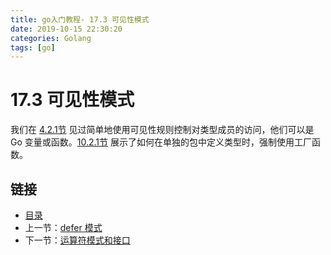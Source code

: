 ```yaml
---
title: go入门教程- 17.3 可见性模式   
date: 2019-10-15 22:30:20   
categories: Golang   
tags: [go]   
---
```

# 17.3 可见性模式

我们在 [4.2.1节](file://04.2.md) 见过简单地使用可见性规则控制对类型成员的访问，他们可以是 Go 变量或函数。[10.2.1节](file://10.2.md) 展示了如何在单独的包中定义类型时，强制使用工厂函数。

## 链接

- [目录](https://blog.zshipu.com/2019/10/15/golang/20191015/directory/)
- 上一节：[defer 模式](file://17.2.md)
- 下一节：[运算符模式和接口](file://17.4.md)
